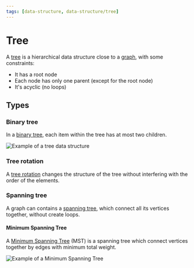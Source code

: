 ```yaml
---
tags: [data-structure, data-structure/tree]
---
```


# Tree

A [tree](https://en.wikipedia.org/wiki/Tree_(data_structure)) is a hierarchical data structure close to a [graph](graph.md), with some constraints:
- It has a root node
- Each node has only one parent (except for the root node)
- It's acyclic (no loops)

## Types

### Binary tree

In a [binary tree](https://en.wikipedia.org/wiki/Binary_tree), each item within the tree has at most two children.

![Example of a tree data structure](/assets/binary-tree.svg)

### Tree rotation

 A [tree rotation]( https://wikipedia.org/wiki/Tree_rotation) changes the structure of the tree without interfering with the order of the elements.

### Spanning tree

A graph can contains a [spanning tree](https://en.wikipedia.org/wiki/Spanning_tree), which connect all its vertices together, without create loops.

#### Minimum Spanning Tree

A [Minimum Spanning Tree](https://en.wikipedia.org/wiki/Minimum_spanning_tree) (MST) is a spanning tree which connect vertices together by edges with minimum total weight.

![Example of a Minimum Spanning Tree](/assets/minimum-spanning-tree.png)